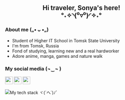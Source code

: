 <h2 align="center"> Hi traveler, Sonya's here! <br/>°˖✧◝(⁰▿⁰)◜✧˖°</h2>

### About me („• ᴗ •„)
- Student of Higher IT School in Tomsk State University
- I'm from Tomsk, Russia
- Fond of studying, learning new and a real hardworker
- Adore anime, manga, games and nature walk  

### My social media (¬‿¬ )
[<img alt="my_telegram" height="25px" src="https://img.shields.io/badge/-Telegram-26A5E4?style=for-the-badge&logo=telegram"/>][telegram]
[<img alt="my_discord" height="25px" src="https://img.shields.io/badge/-discord-743CBC?style=for-the-badge&logo=discord&logoColor=white"/>][discord]
[<img alt="my_vk" height="25px" src="https://img.shields.io/badge/-VK-0077ff?style=for-the-badge&logo=vk"/>][vk]

![My tech stack ヾ(`ヘ´)ﾉﾞ](https://github-readme-tech-stack.vercel.app/api/cards?title=My%20tech%20stack%20%E3%83%BE(%60%E3%83%98%C2%B4)%EF%BE%89%EF%BE%9E&lineCount=3&theme=0l1v3rr&bg=%230B0E14&badge=%2310151F&border=%23FF4747&titleColor=%23FF4747&line1=kotlin,kotlin,auto;androidstudio,android%20studio,auto;jetpackcompose,jetpack%20compose,auto;&line2=mysql,mysql,auto;php,php,auto;intellijidea,intellij%20idea,000000;&line3=figma,figma,auto;postman,postman,auto;jira,jira,1844ff;)


<!-- ### Technology stack
[<img  alt="Kotlin" height="25px" src="https://img.shields.io/badge/-Kotlin-B24DFF.svg?logo=kotlin&style=for-the-badge&logoColor=white" />][kotlin]
[<img  alt="Android Jetpack" height="25px" src="https://img.shields.io/badge/-Android%20Jetpack-4285F4.svg?logo=Jetpack%20Compose&style=for-the-badge&logoColor=white" />][jetpack]
[<img  alt="Android Studio" height="25px" src="https://img.shields.io/badge/-Android%20studio-3DDC84.svg?logo=ANdroid%20Studio&style=for-the-badge&logoColor=white" />][android-studio]
[<img  alt="Intellij Idea" height="25px" src="https://img.shields.io/badge/-Intellij%20idea-EF5550.svg?logo=Intellij%20Idea&style=for-the-badge&logoColor=white" />][idea]
[<img  alt="Figma" height="25px" src="https://img.shields.io/badge/-Figma-F24E1E.svg?logo=figma&style=for-the-badge&logoColor=white" />][figma]
[<img  alt="Postman" height="25px" src="https://img.shields.io/badge/-Postman-FD6F36.svg?logo=postman&style=for-the-badge&logoColor=white"/>][postman] -->

[vk]: https://vk.com/solntselikaya
[telegram]: https://t.me/slk_sofia
[discord]: https://discordapp.com/users/ithirteeng#5078

<!-- [js]: https://www.javascript.com/
[git]: https://git-scm.com/
[github]: https://github.com/
[figma]: https://www.figma.com/
[idea]: https://www.jetbrains.com/idea/
[android-studio]: https://developer.android.com/studio
[kotlin]: https://kotlinlang.org/
[postman]: https://www.postman.com/
[jetpack]: https://developer.android.com/jetpack -->
